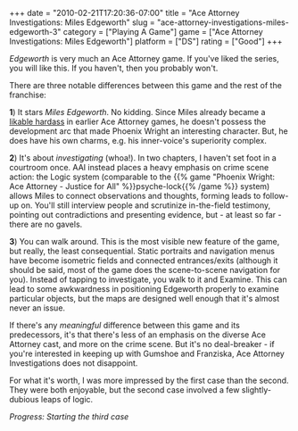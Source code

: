 +++
date = "2010-02-21T17:20:36-07:00"
title = "Ace Attorney Investigations: Miles Edgeworth"
slug = "ace-attorney-investigations-miles-edgeworth-3"
category = ["Playing A Game"]
game = ["Ace Attorney Investigations: Miles Edgeworth"]
platform = ["DS"]
rating = ["Good"]
+++

<i>Edgeworth</i> is very much an Ace Attorney game.  If you've liked the series, you will like this.  If you haven't, then you probably won't.

There are three notable differences between this game and the rest of the franchise:

<b>1</b>) It stars <i>Miles Edgeworth</i>.  No kidding.  Since Miles already became a <a href="http://en.wikipedia.org/wiki/Gregory_House">likable hardass</a> in earlier Ace Attorney games, he doesn't possess the development arc that made Phoenix Wright an interesting character.  But, he does have his own charms, e.g. his inner-voice's superiority complex.

<b>2</b>) It's about <i>investigating</i> (whoa!).  In two chapters, I haven't set foot in a courtroom once.  AAI instead places a heavy emphasis on crime scene action: the Logic system (comparable to the {{% game "Phoenix Wright: Ace Attorney - Justice for All" %}}psyche-lock{{% /game %}} system) allows Miles to connect observations and thoughts, forming leads to follow-up on.  You'll still interview people and scrutinize in-the-field testimony, pointing out contradictions and presenting evidence, but - at least so far - there are no gavels.

<b>3</b>) You can walk around.  This is the most visible new feature of the game, but really, the least consequential.  Static portraits and navigation menus have become isometric fields and connected entrances/exits (although it should be said, most of the game does the scene-to-scene navigation for you).  Instead of tapping to investigate, you walk to it and Examine.  This can lead to some awkwardness in positioning Edgeworth properly to examine particular objects, but the maps are designed well enough that it's almost never an issue.

If there's any <i>meaningful</i> difference between this game and its predecessors, it's that there's less of an emphasis on the diverse Ace Attorney cast, and more on the crime scene.  But it's no deal-breaker - if you're interested in keeping up with Gumshoe and Franziska, Ace Attorney Investigations does not disappoint.

For what it's worth, I was more impressed by the first case than the second.  They were both enjoyable, but the second case involved a few slightly-dubious leaps of logic.

<i>Progress: Starting the third case</i>